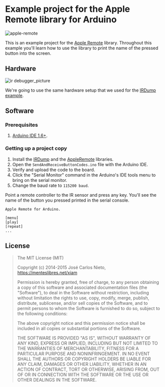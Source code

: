 # Example project for the Apple Remote library for Arduino

![apple-remote](https://cloud.githubusercontent.com/assets/385670/8023793/26128b18-0ce0-11e5-8671-54fcc06c3e75.jpg)

This is an example project for the [Apple Remote][1] library. Throughout this
example you'll learn how to use the library to print the name of the pressed
button into the screen.

## Hardware

![ir debugger_picture](https://cloud.githubusercontent.com/assets/385670/8024906/3774e5a2-0d0a-11e5-8785-e1bf2faaa0dc.jpg)

We're going to use the same hardware setup that we used for the [IRDump
example][3].

## Software

### Prerequisites

1. [Arduino IDE 1.6+][4].

### Getting up a project copy

1. Install the [IRDump][2] and the [AppleRemote][1] libraries.
2. Open the `SendAndReceiveButtonCodes.ino` file with the Arduino IDE.
3. Verify and upload the code to the board.
4. Click the "Serial Monitor" command in the Arduino's IDE tools menu to bring
   on the serial monitor.
5. Change the baud rate to `115200 baud`.

Point a remote controller to the IR sensor and press any key. You'll see the
name of the button you pressed printed in the serial console.

```
Apple Remote for Arduino.

[menu]
[play]
[repeat]
...
```

## License

> The MIT License (MIT)
>
> Copyright (c) 2014-2015 José Carlos Nieto, https://menteslibres.net/xiam
>
> Permission is hereby granted, free of charge, to any person obtaining
> a copy of this software and associated documentation files (the
> "Software"), to deal in the Software without restriction, including
> without limitation the rights to use, copy, modify, merge, publish,
> distribute, sublicense, and/or sell copies of the Software, and to
> permit persons to whom the Software is furnished to do so, subject to
> the following conditions:
>
> The above copyright notice and this permission notice shall be
> included in all copies or substantial portions of the Software.
>
> THE SOFTWARE IS PROVIDED "AS IS", WITHOUT WARRANTY OF ANY KIND,
> EXPRESS OR IMPLIED, INCLUDING BUT NOT LIMITED TO THE WARRANTIES OF
> MERCHANTABILITY, FITNESS FOR A PARTICULAR PURPOSE AND
> NONINFRINGEMENT. IN NO EVENT SHALL THE AUTHORS OR COPYRIGHT HOLDERS BE
> LIABLE FOR ANY CLAIM, DAMAGES OR OTHER LIABILITY, WHETHER IN AN ACTION
> OF CONTRACT, TORT OR OTHERWISE, ARISING FROM, OUT OF OR IN CONNECTION
> WITH THE SOFTWARE OR THE USE OR OTHER DEALINGS IN THE SOFTWARE.

[1]: https://github.com/makerworkshop/arduino_apple_remote
[2]: https://github.com/makerworkshop/arduino_irdump
[3]: https://github.com/makerworkshop/arduino_irdump/tree/master/examples/CaptureAndReplay
[4]: https://www.arduino.cc/en/Main/Software
